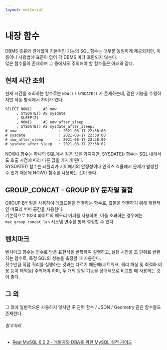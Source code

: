 ```yaml
---
layout: editorial
---
```


# 내장 함수

DBMS 종류와 관계없이 기본적인 기능의 SQL 함수는 대부분 동일하게 제공되지만, 이름이나 사용법에 표준이 없어 각 DBMS 마다 호환되지 않는다.  
많은 함수들이 존재하며 그 중에서도 주의해야 할 함수들은 아래와 같다.

## 현재 시간 조회

현재 시간을 조회하는 함수로는 `NOW()` / `SYSDATE()` 가 존재하는데, 같은 기능을 수행하지만 작동 방식에서 차이가 있다.

```mysql
SELECT NOW()     AS now
     , SYSDATE() AS sysdate
     , SLEEP(2)
     , NOW()     AS now_after_sleep
     , SYSDATE() AS sysdate_after_sleep;
# now                   : 2021-08-17 22:38:00
# sysdate               : 2021-08-17 22:38:00
# now_after_sleep       : 2021-08-17 22:38:00
# sysdate_after_sleep   : 2021-08-17 22:38:02
```

NOW() 함수는 하나의 SQL에서 같은 값을 가지지만, SYSDATE() 함수는 SQL 내에서도 호출 시점에 따라 다른 값을 가지게 된다.    
SYSDATE() 함수는 레플리카 서버에서의 안정성이나 인덱스 효율에서 문제가 발생할 수 있기 때문에 NOW() 함수를 사용하는 것이 좋다.

## GROUP_CONCAT - GROUP BY 문자열 결합

GROUP BY 절을 사용하여 레코드들을 연결하는 함수로, 값들을 연결하기 위해 제한적인 메모리 버퍼 공간을 사용한다.  
기본적으로 1024 바이트의 메모리 버퍼를 사용하며, 이를 초과하는 경우에는 `max_group_concat_len` 시스템 변수를 통해 설정할 수 있다.

## 벤치마크

벤치마크 함수는 인수로 받은 표현식을 반복하여 실행하고, 실행 시간을 초 단위로 반환하는 함수로, 특정 SQL의 성능을 측정할 때 사용한다.  
횟수만큼 직접 쿼리를 실행하는 것과는 다르기 때문에(네트워크, 쿼리 파싱 및 최적화 비용 등이 제외됨) 주의해야 하며, 두 개의 동일 기능을 상대적으로 비교할 때 사용하는 것이 좋다.

## 그 외

그 외에 일반적으론 사용하지 않지만 IP 관련 함수 / JSON / Geometry 같은 함수들도 존재한다.

###### 참고자료

- [Real MySQL 8.0 2 - 개발자와 DBA를 위한 MySQL 실전 가이드](https://www.nl.go.kr/seoji/contents/S80100000000.do?schM=intgr_detail_view_isbn&page=1&pageUnit=10&schType=simple&schStr=Real+MySql+8.0&isbn=9791158392727&cipId=228440238%2C)
